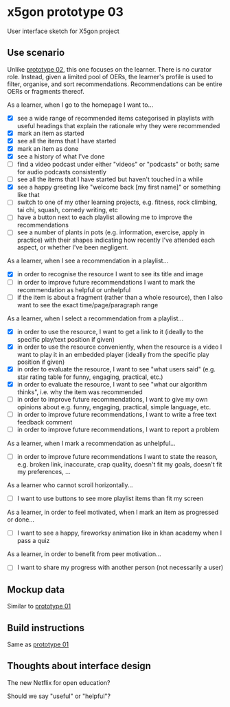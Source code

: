 # x5gon prototype 03

User interface sketch for X5gon project

## Use scenario

Unlike [prototype 02](https://github.com/stefankreitmayer/x5_02_trays), this one focuses on the learner. There is no curator role. Instead, given a limited pool of OERs, the learner's profile is used to filter, organise, and sort recommendations. Recommendations can be entire OERs or fragments thereof.

As a learner, when I go to the homepage I want to...
- [x] see a wide range of recommended items categorised in playlists with useful headings that explain the rationale why they were recommended
- [x] mark an item as started
- [x] see all the items that I have started
- [x] mark an item as done
- [x] see a history of what I've done
- [ ] find a video podcast under either "videos" or "podcasts" or both; same for audio podcasts consistently
- [ ] see all the items that I have started but haven't touched in a while
- [x] see a happy greeting like "welcome back [my first name]" or something like that
- [ ] switch to one of my other learning projects, e.g. fitness, rock climbing, tai chi, squash, comedy writing, etc
- [ ] have a button next to each playlist allowing me to improve the recommendations
- [ ] see a number of plants in pots (e.g. information, exercise, apply in practice) with their shapes indicating how recently I've attended each aspect, or whether I've been negligent.

As a learner, when I see a recommendation in a playlist...
- [x] in order to recognise the resource I want to see its title and image
- [ ] in order to improve future recommendations I want to mark the recommendation as helpful or unhelpful
- [ ] if the item is about a fragment (rather than a whole resource), then I also want to see the exact time/page/paragraph range

As a learner, when I select a recommendation from a playlist...
- [x] in order to use the resource, I want to get a link to it (ideally to the specific play/text position if given)
- [x] in order to use the resource conveniently, when the resource is a video I want to play it in an embedded player (ideally from the specific play position if given)
- [x] in order to evaluate the resource, I want to see "what users said" (e.g. star rating table for funny, engaging, practical, etc.)
- [x] in order to evaluate the resource, I want to see "what our algorithm thinks", i.e. why the item was recommended
- [ ] in order to improve future recommendations, I want to give my own opinions about e.g. funny, engaging, practical, simple language, etc.
- [ ] in order to improve future recommendations, I want to write a free text feedback comment
- [ ] in order to improve future recommendations, I want to report a problem

As a learner, when I mark a recommendation as unhelpful...
- [ ] in order to improve future recommendations I want to state the reason, e.g. broken link, inaccurate, crap quality, doesn't fit my goals, doesn't fit my preferences, ...

As a learner who cannot scroll horizontally...
- [ ] I want to use buttons to see more playlist items than fit my screen

As a learner, in order to feel motivated, when I mark an item as progressed or done...
- [ ] I want to see a happy, fireworksy animation like in khan academy when I pass a quiz

As a learner, in order to benefit from peer motivation...
- [ ] I want to share my progress with another person (not necessarily a user)


## Mockup data

Similar to [prototype 01](https://github.com/stefankreitmayer/x5_01_metacourse)

## Build instructions

Same as [prototype 01](https://github.com/stefankreitmayer/x5_01_metacourse)

## Thoughts about interface design

The new Netflix for open education?

Should we say "useful" or "helpful"?
